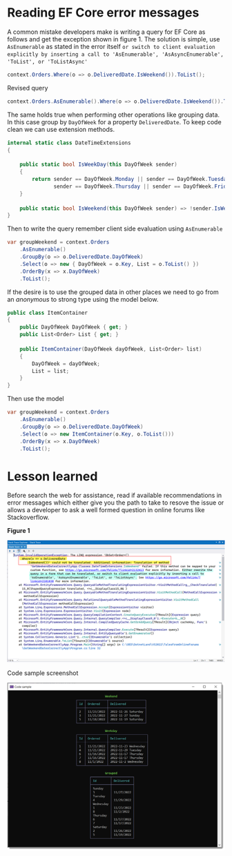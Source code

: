 ﻿# Reading EF Core error messages

A common mistake developers make is writing a query for EF Core as follows and get the exception shown in figure 1. The solution is simple, use `AsEnumerable` as stated in the error itself `or switch to client evaluation explicitly by inserting a call to 'AsEnumerable', 'AsAsyncEnumerable', 'ToList', or 'ToListAsync'`

```csharp
context.Orders.Where(o => o.DeliveredDate.IsWeekend()).ToList();
```

Revised query

```csharp
context.Orders.AsEnumerable().Where(o => o.DeliveredDate.IsWeekend()).ToList();
```

The same holds true when performing other operations like grouping data. In this case group by `DayOfWeek` for a property `DeliveredDate`. To keep code clean we can use extension methods.

```csharp
internal static class DateTimeExtensions
{

    public static bool IsWeekDay(this DayOfWeek sender)
    {
        return sender == DayOfWeek.Monday || sender == DayOfWeek.Tuesday || sender == DayOfWeek.Wednesday ||
               sender == DayOfWeek.Thursday || sender == DayOfWeek.Friday;
    }

    public static bool IsWeekend(this DayOfWeek sender) => !sender.IsWeekDay();
}
```

Then to write the query remember client side evaluation using `AsEnumerable`

```csharp
var groupWeekend = context.Orders
    .AsEnumerable()
    .GroupBy(o => o.DeliveredDate.DayOfWeek)
    .Select(o => new { DayOfWeek = o.Key, List = o.ToList() })
    .OrderBy(x => x.DayOfWeek)
    .ToList();
```

If the desire is to use the grouped data in other places we need to go from an *anonymous* to strong type using the model below.

```csharp
public class ItemContainer
{
    public DayOfWeek DayOfWeek { get; }
    public List<Order> List { get; }

    public ItemContainer(DayOfWeek dayOfWeek, List<Order> list)
    {
        DayOfWeek = dayOfWeek;
        List = list;
    }
}
```

Then use the model

```csharp
var groupWeekend = context.Orders
    .AsEnumerable()
    .GroupBy(o => o.DeliveredDate.DayOfWeek)
    .Select(o => new ItemContainer(o.Key, o.ToList()))
    .OrderBy(x => x.DayOfWeek)
    .ToList();
```




# Lesson learned 

Before search the web for assistance, read if available recommendations in error messages which either give you the path to take to resove the issue or allows a developer to ask a well formed question in online forums like Stackoverflow.


**Figure 1**

![Incorrect](assets/incorrect.png)


Code sample screenshot

![Screen](assets/screen.png)

